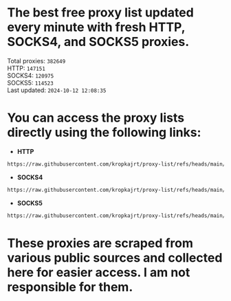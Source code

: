 # The best free proxy list updated every minute with fresh HTTP, SOCKS4, and SOCKS5 proxies.

Total proxies: `382649`  
HTTP: `147151`  
SOCKS4: `120975`  
SOCKS5: `114523`  
Last updated: `2024-10-12 12:08:35`  

# You can access the proxy lists directly using the following links:

- **HTTP**

```bash
https://raw.githubusercontent.com/kropkajrt/proxy-list/refs/heads/main/http.txt
```

- **SOCKS4**

```bash
https://raw.githubusercontent.com/kropkajrt/proxy-list/refs/heads/main/socks4.txt
```

- **SOCKS5**

```bash
https://raw.githubusercontent.com/kropkajrt/proxy-list/refs/heads/main/socks5.txt
```

# These proxies are scraped from various public sources and collected here for easier access. I am not responsible for them.